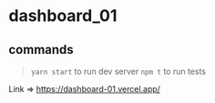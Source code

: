 # dashboard_01

## commands
> `yarn start` to run dev server
> `npm t` to run tests

Link => https://dashboard-01.vercel.app/